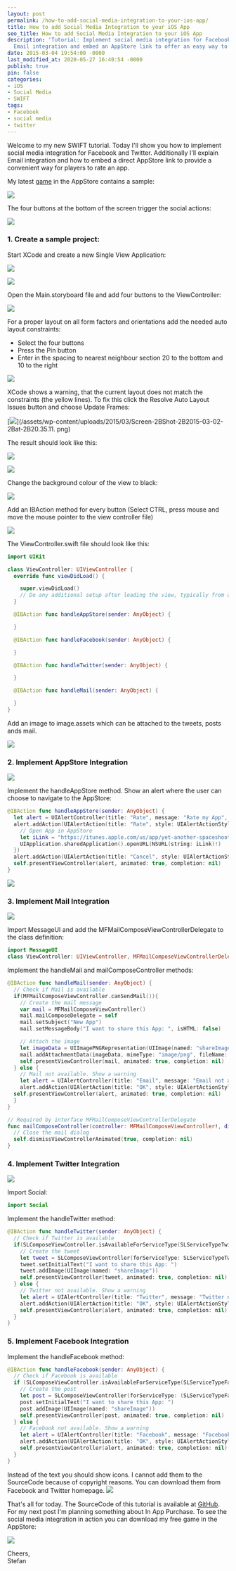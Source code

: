 ```yaml
---
layout: post
permalink: /how-to-add-social-media-integration-to-your-ios-app/
title: How to add Social Media Integration to your iOS App
seo_title: How to add Social Media Integration to your iOS App
description: 'Tutorial: Implement social media integration for Facebook and Twitter,
  Email integration and embed an AppStore link to offer an easy way to rate an app.'
date: 2015-03-04 19:54:00 -0000
last_modified_at: 2020-05-27 16:40:54 -0000
publish: true
pin: false
categories:
- iOS
- Social Media
- SWIFT
tags:
- Facebook
- social media
- twitter
---
```

Welcome to my new SWIFT tutorial. Today I'll show you how to implement social media integration for Facebook and Twitter. Additionally I'll explain Email integration and how to embed a direct AppStore link to provide a convenient way for players to rate an app.

My latest [game](https://itunes.apple.com/us/app/yet-another-spaceshooter/id949662362?mt=8) in the AppStore contains a sample:

[![](/assets/wp-content/uploads/2015/04/IMG_8919.png)](https://itunes.apple.com/us/app/yet-another-spaceshooter/id949662362?mt=8)

The four buttons at the bottom of the screen trigger the social actions:

[![](/assets/wp-content/uploads/2015/03/Screen-2BShot-2B2015-02-26-2Bat-2B23.12.45.png)](/assets/wp-content/uploads/2015/03/Screen-2BShot-2B2015-02-26-2Bat-2B23.12.45.png)

### 1. Create a sample project:

Start XCode and create a new Single View Application:

[![](/assets/wp-content/uploads/2015/03/Screen-2BShot-2B2015-03-02-2Bat-2B20.32.21.png)](/assets/wp-content/uploads/2015/03/Screen-2BShot-2B2015-03-02-2Bat-2B20.32.21.png)

[![](/assets/wp-content/uploads/2015/03/Screen-2BShot-2B2015-03-02-2Bat-2B20.32.38.png)](/assets/wp-content/uploads/2015/03/Screen-2BShot-2B2015-03-02-2Bat-2B20.32.38.png)

Open the Main.storyboard file and add four buttons to the ViewController:

[![](/assets/wp-content/uploads/2015/03/Screen-2BShot-2B2015-03-02-2Bat-2B20.33.34.png)](/assets/wp-content/uploads/2015/03/Screen-2BShot-2B2015-03-02-2Bat-2B20.33.34.png)

For a proper layout on all form factors and orientations add the needed auto layout constraints:

  * Select the four buttons
  * Press the Pin button
  * Enter in the spacing to nearest neighbour section 20 to the bottom and 10 to the right

[![](/assets/wp-content/uploads/2015/03/Screen-2BShot-2B2015-03-02-2Bat-2B20.34.55.png)](/assets/wp-content/uploads/2015/03/Screen-2BShot-2B2015-03-02-2Bat-2B20.34.55.png)

XCode shows a warning, that the current layout does not match the constraints (the yellow lines). To fix this click the Resolve Auto Layout Issues button and choose Update Frames:

[![](/assets/wp-content/uploads/2015/03/Screen-2BShot-2B2015-03-02-2Bat-2B20.35.11.png)](/assets/wp-content/uploads/2015/03/Screen-2BShot-2B2015-03-02-2Bat-2B20.35.11. png)

The result should look like this:

[![](/assets/wp-content/uploads/2015/03/Screen-2BShot-2B2015-03-02-2Bat-2B20.35.22.png)](/assets/wp-content/uploads/2015/03/Screen-2BShot-2B2015-03-02-2Bat-2B20.35.22.png)

[![](/assets/wp-content/uploads/2015/03/Screen-2BShot-2B2015-03-02-2Bat-2B20.36.22.png)](/assets/wp-content/uploads/2015/03/Screen-2BShot-2B2015-03-02-2Bat-2B20.36.22.png)

Change the background colour of the view to black:

[![](/assets/wp-content/uploads/2015/03/Screen-2BShot-2B2015-03-03-2Bat-2B22.32.43.png)](/assets/wp-content/uploads/2015/03/Screen-2BShot-2B2015-03-03-2Bat-2B22.32.43.png)

Add an IBAction method for every button (Select CTRL, press mouse and move the mouse pointer to the view controller file)

[![](/assets/wp-content/uploads/2015/03/Screen-2BShot-2B2015-03-02-2Bat-2B23.12.52.png)](/assets/wp-content/uploads/2015/03/Screen-2BShot-2B2015-03-02-2Bat-2B23.12.52.png)

The ViewController.swift file should look like this:

```swift
import UIKit

class ViewController: UIViewController {
  override func viewDidLoad() {

    super.viewDidLoad()
    // Do any additional setup after loading the view, typically from a nib.
  }

  @IBAction func handleAppStore(sender: AnyObject) {

  }

  @IBAction func handleFacebook(sender: AnyObject) {

  }

  @IBAction func handleTwitter(sender: AnyObject) {

  }

  @IBAction func handleMail(sender: AnyObject) {

  }
}
```

Add an image to image.assets which can be attached to the tweets, posts ands mail.

[![](/assets/wp-content/uploads/2015/03/Screen-2BShot-2B2015-03-04-2Bat-2B20.36.33-1.jpg)](/assets/wp-content/uploads/2015/03/Screen-2BShot-2B2015-03-04-2Bat-2B20.36.33-1.jpg)

### 2. Implement AppStore Integration

[![](/assets/wp-content/uploads/2015/03/IMG_8941-1.jpg)](/assets/wp-content/uploads/2015/03/IMG_8941-1.jpg)

Implement the handleAppStore method. Show an alert where the user can choose to navigate to the AppStore:

```swift
@IBAction func handleAppStore(sender: AnyObject) {
  let alert = UIAlertController(title: "Rate", message: "Rate my App", preferredStyle: UIAlertControllerStyle.Alert)
  alert.addAction(UIAlertAction(title: "Rate", style: UIAlertActionStyle.Default) { _ in
    // Open App in AppStore
    let iLink = "https://itunes.apple.com/us/app/yet-another-spaceshooter/id949662362?mt=8"
    UIApplication.sharedApplication().openURL(NSURL(string: iLink)!)
  })
  alert.addAction(UIAlertAction(title: "Cancel", style: UIAlertActionStyle.Default, handler: nil))
  self.presentViewController(alert, animated: true, completion: nil)
}
```

[![](/assets/wp-content/uploads/2015/03/IMG_8942-1.jpg)](/assets/wp-content/uploads/2015/03/IMG_8942-1.jpg)

### 3. Implement Mail Integration

[![](/assets/wp-content/uploads/2015/03/IMG_8948-1.jpg)](/assets/wp-content/uploads/2015/03/IMG_8948-1.jpg)

Import MessageUI and add the MFMailComposeViewControllerDelegate to the class definition:

```swift
import MessageUI
class ViewController: UIViewController, MFMailComposeViewControllerDelegate {
```

Implement the handleMail and mailComposeController methods:

```swift
@IBAction func handleMail(sender: AnyObject) {
  // Check if Mail is available
  if(MFMailComposeViewController.canSendMail()){
    // Create the mail message
    var mail = MFMailComposeViewController()
    mail.mailComposeDelegate = self
    mail.setSubject("New App")
    mail.setMessageBody("I want to share this App: ", isHTML: false)

    // Attach the image
    let imageData = UIImagePNGRepresentation(UIImage(named: "shareImage"))
    mail.addAttachmentData(imageData, mimeType: "image/png", fileName: "Image")
    self.presentViewController(mail, animated: true, completion: nil)
  } else {
    // Mail not available. Show a warning
    let alert = UIAlertController(title: "Email", message: "Email not available", preferredStyle: UIAlertControllerStyle.Alert)
    alert.addAction(UIAlertAction(title: "OK", style: UIAlertActionStyle.Default, handler: nil))
  self.presentViewController(alert, animated: true, completion: nil)
  }
}

// Required by interface MFMailComposeViewControllerDelegate
func mailComposeController(controller: MFMailComposeViewController!, didFinishWithResult result: MFMailComposeResult, error: NSError!) {
  // Close the mail dialog
  self.dismissViewControllerAnimated(true, completion: nil)
}
```

### 4. Implement Twitter Integration

[![](/assets/wp-content/uploads/2015/03/IMG_8940-1.jpg)](/assets/wp-content/uploads/2015/03/IMG_8940-1.jpg)

Import Social:

```swift
import Social
```

Implement the handleTwitter method:

```swift
@IBAction func handleTwitter(sender: AnyObject) {
  // Check if Twitter is available
  if(SLComposeViewController.isAvailableForServiceType(SLServiceTypeTwitter)) {
    // Create the tweet
    let tweet = SLComposeViewController(forServiceType: SLServiceTypeTwitter)
    tweet.setInitialText("I want to share this App: ")
    tweet.addImage(UIImage(named: "shareImage"))
    self.presentViewController(tweet, animated: true, completion: nil)
  } else {
    // Twitter not available. Show a warning
    let alert = UIAlertController(title: "Twitter", message: "Twitter not available", preferredStyle: UIAlertControllerStyle.Alert)
    alert.addAction(UIAlertAction(title: "OK", style: UIAlertActionStyle.Default, handler: nil))
    self.presentViewController(alert, animated: true, completion: nil)
  }
}
```

### 5. Implement Facebook Integration

Implement the handleFacebook method:

```swift
@IBAction func handleFacebook(sender: AnyObject) {
  // Check if Facebook is available
  if (SLComposeViewController.isAvailableForServiceType(SLServiceTypeFacebook)) {
    // Create the post
    let post = SLComposeViewController(forServiceType: (SLServiceTypeFacebook))
    post.setInitialText("I want to share this App: ")
    post.addImage(UIImage(named: "shareImage"))
    self.presentViewController(post, animated: true, completion: nil)
  } else {
    // Facebook not available. Show a warning
    let alert = UIAlertController(title: "Facebook", message: "Facebook not available", preferredStyle: UIAlertControllerStyle.Alert)
    alert.addAction(UIAlertAction(title: "OK", style: UIAlertActionStyle.Default, handler: nil))
    self.presentViewController(alert, animated: true, completion: nil)
  }
}
```

Instead of the text you should show icons. I cannot add them to the SourceCode because of copyright reasons. You can download them from Facebook and Twitter homepage. [![](/assets/wp-content/uploads/2015/03/Screen-2BShot-2B2015-02-26-2Bat-2B23.09.39-1.jpg)](/assets/wp-content/uploads/2015/03/Screen-2BShot-2B2015-02-26-2Bat-2B23.09.39-1.jpg)

That's all for today. The SourceCode of this tutorial is available at [GitHub](https://github.com/stfnjstn/SocialMediaSample). For my next post I'm planning something about In App Purchase. To see the social media integration in action you can download my free game in the AppStore:

[![](/assets/wp-content/uploads/2015/04/AppStore.png)](https://itunes.apple.com/us/app/yet-another-spaceshooter/id949662362?mt=8)

Cheers,    
Stefan 
